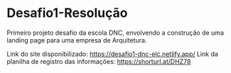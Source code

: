 # Desafio1-Resolução
Primeiro projeto desafio da escola DNC, envolvendo a construção de uma landing page para uma empresa de Arquitetura.

Link do site disponibilizado: https://desafio1-dnc-elc.netlify.app/
Link da planilha de registro das informações: https://shorturl.at/DHZ78
